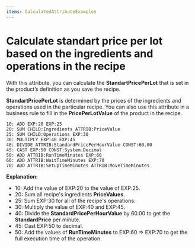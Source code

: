 ```yaml
---
items: CalculatedAttributeExamples
---
```


# Calculate standart price per lot based on the ingredients and operations in the recipe

With this attribute, you can calculate the **StandartPricePerLot** that is set in the product’s definition as you save the recipe. 

**StandartPricePerLot** is determined by the prices of the ingredients and operations used in the particular recipe. You can also use this attribute in a business rule to fill in the **PricePerLotValue** of the product in the recipe.


```
10: ADD EXP:20 EXP:25                 
20: SUM CHILD:Ingredients ATTRIB:PriceValue     
25: SUM CHILD:Operations EXP:30         
30: MULTIPLY EXP:40 EXP:45        
40: DIVIDE ATTRIB:StandardPricePerHourValue CONST:60.00   
45: CAST EXP:50 CONST:System.Decimal
50: ADD ATTRIB:RunTimeMinutes EXP:60 
60: ADD ATTRIB:WaitTimeMinutes EXP:70        
70: ADD ATTRIB:SetupTimeMinutes ATTRIB:MoveTimeMinutes
```

**Explanation:**

- 10: Add the value of EXP:20 to the value of EXP:25.
- 20: Sum all recipe's ingredients **PriceValues**.
- 25: Sum EXP:30 for all of the recipe's operations.
- 30: Multiply the value of EXP:40 and EXP:45.
- 40: Divide the **StandardPricePerHourValue** by 60.00 to get the **StandardPrice** per minute.
- 45: Cast EXP:50 to decimal.
- 50: Add the values of **RunTimeMinutes** to EXP:60 => EXP:70 to get the full execution time of the operation.

